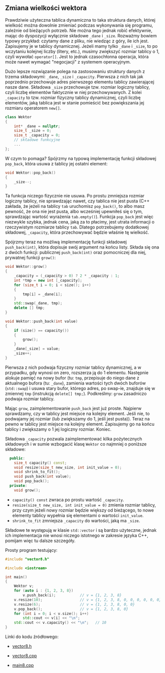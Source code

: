 ## Zmiana wielkości wektora

Prawdziwie użyteczna tablica dynamiczna to taka struktura danych, której wielkość można dowolnie zmieniać podczas wykonywania się programu, zależnie od bieżących potrzeb. Nie można tego jednak robić  efektywnie, mając do dyspozycji wyłącznie składowe `_dane` i `_size`.  Rozważmy bowiem typowy przykład: czytamy dane z pliku, nie wiedząc z góry, ile ich jest. Zapisujemy je w tablicy dynamicznej. Jeżeli mamy tylko  `_dane` i `_size`, to po wczytaniu kolejnej liczby (litery, etc.), musimy zwiększyć rozmiar tablicy o 1, czyli wywołać `operator[]`. Jest to jednak czasochłonna operacja, która może nawet wymagać "negocjacji" z systemem operacyjnym. 

Dużo lepsze rozwiązanie polega na zastosowaniu struktury danych z trzema składowymi:  `_dane`,  `_size` i `_capacity`. Pierwsza z nich tak jak poprzednio przechowuje adres pierwszego elementu tablicy zawierającej nasze dane. Składowa `_size` przechowuje tzw. rozmiar logiczny tablicy, czyli liczbę  elementów faktycznie w niej przechowywanych. Z kolei `_capacity` to tzw. rozmiar fizyczny tablicy dynamicznej, czyli liczbę elementów, jaką tablica jest w stanie pomieścić bez powiększania jej rozmiaru operatorem `new[]`. 

```c++
class Wektor
{
    int* _dane = nullptr;
    size_t _size = 0;
    size_t _capacity = 0;
    // składowe funkcyjne
    ...
};
```

W czym to pomaga? Spójrzmy na typową implementację funkcji składowej `pop_back`, która usuwa z tablicy jej ostatni element:

```c++
void Wektor::pop_back()
{
    _size--;
}
```

Ta funkcja niczego fizycznie nie usuwa. Po prostu zmniejsza rozmiar logiczny tablicy, nie sprawdzając nawet, czy tablica nie jest pusta (C++ zakłada, że jeżeli na tablicy `tab` uruchomisz `pop_back()`, to albo masz pewność, że ona nie jest pusta, albo wcześniej upewniłeś się o tym, sprawdzając wartość wyrażenia  `tab.empty()`).  Funkcja `pop_back` jest więc niezwykle szybka, jednak cena, jaką za to płacimy, jest utrata informacji o rzeczywistym rozmiarze tablicy `tab`. Dlatego potrzebujemy dodatkowej składowej, `_capacity`, która przechowywać będzie właśnie tę wielkość. 

Spójrzmy teraz na możliwą implementację funkcji składowej `push_back(int)`, która dopisuje swój argument na końcu listy. Składa się ona z dwóch funkcji: publicznej `push_back(int)` oraz pomocniczej dla niej, prywatnej funkcji `grow()`:

```c++  
void Wektor::grow()
{
    _capacity = (_capacity > 0) ? 2 * _capacity : 1;
    int *tmp = new int [_capacity];
    for (size_t i = 0; i < size(); i++)
    {
        tmp[i] = _dane[i];
    }
    std::swap(_dane, tmp);
    delete [] tmp;
}

void Wektor::push_back(int value)
{
    if (size() == capacity())
    {
        grow();
    }
    _dane[_size] = value;
    _size++;
}
```

Pierwsza z nich podwaja fizyczny rozmiar tablicy dynamicznej, a w przypadku, gdy wynosi on zero, rozszerza ją do 1 elementu. Następnie alokuje pamięć na nowy bufor (tu: `tmp`, przepisuje do niego dane z aktualnego bufora (tu: `_dane`),  zamienia wartości tych dwóch buforów (`std::swap`) i usuwa stary bufor, którego adres, po swap-ie, znajduje się w zmiennej `tmp` (instrukcją `delete[] tmp;`). Podkreślmy: `grow` zasadniczo podwaja rozmiar tablicy. 

Mając `grow`, zaimplementowanie `push_back` jest już proste. Najpierw sprawdzamy, czy w tablicy jest miejsce na kolejny element. Jeśli nie, to podwajamy jej rozmiar (lub zwiększamy do 1, jeśli jest pusta)). Teraz na pewno w tablicy jest miejsce na kolejny element. Zapisujemy go na końcu tablicy i zwiększamy o 1 jej logiczny rozmiar. Koniec.

Składowa `_capacity` pozwala zaimplementować kilka pożytecznych składowych i w sumie wzbogacić klasę `Wektor` co najmniej o poniższe składowe:

```c++
  public:
    size_t capacity() const;
    void resize(size_t new_size, int init_value = 0);
    void shrink_to_fit();
    void push_back(int value);
    void pop_back();
  private:
    void grow();
```

- `capacity() const` zwraca po prostu wartość `_capacity`. 
- `resize(size_t new_size, int init_value = 0)`  zmienia rozmiar tablicy, przy czym jeżeli nowy rozmiar będzie większy od bieżącego, to nowe elementy tablicy wypełnia się elementami o wartości `init_value`.
- `shrink_to_fit` zmniejsza `_capacity` do wartości, jaką ma `_size`. 

Składowe te występują w klasie `std::vector` i są bardzo użyteczne, jednak ich implementacja nie wnosi niczego istotnego w zakresie języka C++, pomijam więc tu dalsze szczegóły.

Prosty program testujący:

```c++
#include "vector8.h"

#include <iostream>

int main()
{
    Wektor v;
    for (auto i : {1, 2, 3, 8})
        v.push_back(i);           // v = {1, 2, 3, 8}
    v.resize(10);                 // v = {1, 2, 3, 8, 0, 0, 0, 0, 0, 0}
    v.resize(6);                  // v = {1, 2, 3, 8, 0, 0}
    v.pop_back();                 // v = {1, 2, 3, 8, 0}
    for (int i = 0; i < v.size(); i++)
        std::cout << v[i] << "\n";
    std::cout << v.capacity() << "\n";   // 10
}
```

Linki do kodu źródłowego:

- [vector8.h](./cpp/wektor/vector8.h)

- [vector8.cpp](./cpp/wektor/vector8.cpp)

- [main8.cpp](./cpp/wektor/main8.cpp)

  

​       